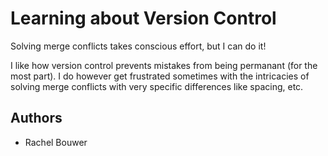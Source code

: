 # Learning about Version Control

Solving merge conflicts takes conscious effort, but I can do it!

I like how version control prevents mistakes from being permanant (for the most part). I do however get frustrated sometimes with the intricacies of solving merge conflicts with very specific differences like spacing, etc.

## Authors

- Rachel Bouwer
